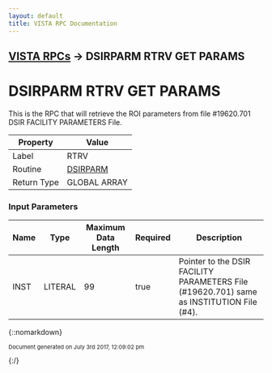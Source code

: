 ```yaml
---
layout: default
title: VISTA RPC Documentation
---
```


## [VISTA RPCs](TableOfContents) &#8594; DSIRPARM RTRV GET PARAMS
# DSIRPARM RTRV GET PARAMS

This is the RPC that will retrieve the ROI parameters from file #19620.701 DSIR FACILITY PARAMETERS File.

Property | Value
--- | ---
Label | RTRV
Routine | [DSIRPARM](http://code.osehra.org/dox/Routine_DSIRPARM_source.html)
Return Type | GLOBAL ARRAY


### Input Parameters

Name | Type | Maximum Data Length | Required | Description
--- | --- | --- | --- | ---
INST | LITERAL | 99 | true | Pointer to the DSIR FACILITY PARAMETERS File (#19620.701) same as INSTITUTION File (#4).



{::nomarkdown} <br/><p style="font-size: 11px">Document generated on July 3rd 2017, 12:09:02 pm</p>{:/}